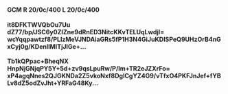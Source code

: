 #### GCM R 20/0c/400 L 20/0c/400
**it8DFKTWVQbOu7Uu**<br/>**dZ77/bp/JSC6y0ZIZne9dRnED3NitcKKvTELUqLwdjI=**<br/>**wcYqqpawtzf8/PLlzMeVJNDAiaGRs5fP1H3N4GiJuKDISPeQ9UHzOrB4nGxCyj0g/KDenllMITjJIGe+...**<br/><br/>
**Tb1kQPpac+BheqNX**<br/>**HnpNjGNjqPY5Y+5d+zv9qsLpuRw/P/Im+TR2eJZXrFo=**<br/>**xP4agqNnes2QJGKNDa2Z5vkoNxf8DglCgYZ4G9/vTfxO4PKFJnJef+fYBLv8dZ5odZvJht+YRFaG48Ky...**